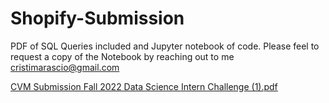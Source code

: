 # Shopify-Submission
PDF of SQL Queries included and Jupyter notebook of code. 
Please feel to request a copy of the Notebook by reaching out to me cristimarascio@gmail.com


[CVM Submission Fall 2022 Data Science Intern Challenge (1).pdf](https://github.com/Cmarascio/Shopify-Submission/files/8658533/CVM.Submission.Fall.2022.Data.Science.Intern.Challenge.1.pdf)

